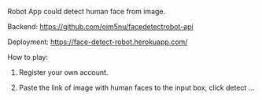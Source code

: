 Robot App could detect human face from image.

Backend: https://github.com/oim5nu/facedetectrobot-api

Deployment: https://face-detect-robot.herokuapp.com/


How to play: 

1. Register your own account.

2. Paste the link of image with human faces to the input box, click detect ...
